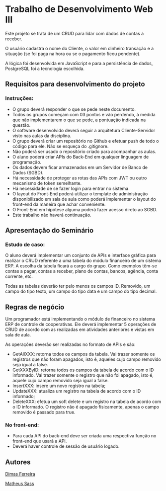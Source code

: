 # Trabalho de Desenvolvimento Web III 
Este projeto se trata de um CRUD para lidar com dados de contas a receber.

O usuário cadastra o nome do Cliente, o valor em dinheiro transação e a situação (se foi paga na hora ou se o pagamento ficou pendente).

A lógica foi desenvolvida em JavaScript e para a persistência de dados, PostgreSQL foi a tecnologia escolhida.




## Requisitos para desenvolvimento do projeto

### Instruções:

- O grupo deverá responder o que se pede neste documento.
- Todos os grupos começam com 03 pontos e vão perdendo, à medida que não implementarem o que se pede, a pontuação indicada na questão.
- O software desenvolvido deverá seguir a arquitetura Cliente-Servidor visto nas aulas da disciplina.
- O grupo deverá criar um repositório no Github e efetuar push de todo o código para ele. Não se esqueça do .gitignore.
- Não poderá ser usado o repositório criado para acompanhar as aulas.
- O aluno poderá criar APIs do Back-End em qualquer linguagem de programação.
- Os dados devem ficar armazenados em um Servidor de Banco de Dados (SGBD).
- Há necessidade de proteger as rotas das APIs com JWT ou outro mecanismo de token semelhante.
- Há necessidade de se fazer login para entrar no sistema.
- O layout do Front-End poderá utilizar o template de administração disponibilizado em sala de aula como poderá implementar o layout do front-end da maneira que achar conveniente.
- O Front-End em hipótese alguma poderá fazer acesso direto ao SGBD.
- Este trabalho não haverá continuação.

## Apresentação do Seminário

### Estudo de caso:

O aluno deverá implementar um conjunto de APIs e interface gráfica para realizar o CRUD referente a uma tabela do módulo financeiro de um sistema ERP. A escolha da tabela ficará a cargo do grupo. Como exemplos têm-se contas a pagar, contas a receber, plano de contas, bancos, agência, conta corrente, etc.

Todas as tabelas deverão ter pelo menos os campos ID, Removido, um campo do tipo texto, um campo do tipo data e um campo do tipo decimal.

## Regras de negócio

Um programador está implementando o módulo de financeiro no sistema ERP de controle de cooperativas. Ele deverá implementar 5 operações de CRUD de acordo com as realizadas em atividades anteriores e vistas em sala de aula.

As operações deverão ser realizadas no formato de APIs e são:

- GetAllXXX: retorna todos os campos da tabela. Vai trazer somente os registros que não foram apagados, isto é, aqueles cujo campo removido seja igual a false.
- GetXXXByID: retorna todos os campos da tabela de acordo com o ID informado. Vai trazer somente o registro que não foi apagado, isto é, aquele cujo campo removido seja igual a false.
- InsertXXX: insere um novo registro na tabela;
- UpdateXXX: atualiza um registro na tabela de acordo com o ID informado;
- DeleteXXX: efetua um soft delete e um registro na tabela de acordo com o ID informado. O registro não é apagado fisicamente, apenas o campo removido é passado para true.

### No front-end:

- Para cada API do back-end deve ser criada uma respectiva função no front-end que usará a API.
- Deverá haver controle de sessão de usuário logado.


## Autores

[Dimas Ferreira](https://github.com/dimas7git)

[Matheus Sass](https://github.com/sassmatheus)

